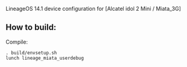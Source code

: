 LineageOS 14.1 device configuration for [Alcatel idol 2 Mini / Miata_3G]

How to build:
-------------

Compile:

    . build/envsetup.sh
    lunch lineage_miata_userdebug
